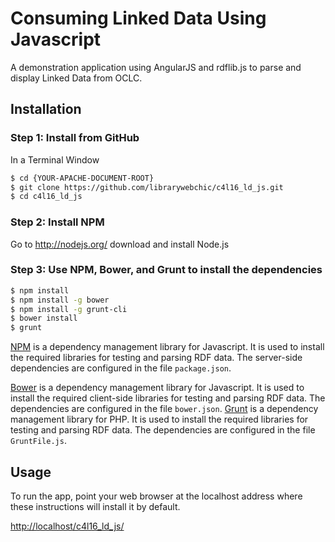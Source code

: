 # Consuming Linked Data Using Javascript

A demonstration application using AngularJS and rdflib.js to parse and display Linked Data from OCLC. 

## Installation

### Step 1: Install from GitHub

In a Terminal Window

```bash
$ cd {YOUR-APACHE-DOCUMENT-ROOT}
$ git clone https://github.com/librarywebchic/c4l16_ld_js.git
$ cd c4l16_ld_js
```

### Step 2: Install NPM
Go to http://nodejs.org/ download and install Node.js

### Step 3: Use NPM, Bower, and Grunt to install the dependencies


```bash
$ npm install
$ npm install -g bower
$ npm install -g grunt-cli
$ bower install
$ grunt

```

[NPM](https://www.npmjs.com/) is a dependency management library for Javascript. It is used to install the required libraries for testing and parsing RDF data. The server-side dependencies are configured in the file `package.json`.

[Bower](http://bower.io/) is a dependency management library for Javascript. It is used to install the required client-side libraries for testing and parsing RDF data. The dependencies are configured in the file `bower.json`.
[Grunt](https://getcomposer.org/doc/00-intro.md) is a dependency management library for PHP. It is used to install the required libraries for testing and parsing RDF data. The dependencies are configured in the file `GruntFile.js`.

## Usage

To run the app, point your web browser at the localhost address where these instructions will install it by default. 

[http://localhost/c4l16_ld_js/](http://localhost/c4l16_ld_js/)